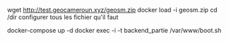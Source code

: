 
wget http://test.geocameroun.xyz/geosm.zip
docker load -i geosm.zip
cd /dir
configurer tous les fichier qu'il faut

docker-compose up -d
docker  exec -i -t  backend_partie  /var/www/boot.sh